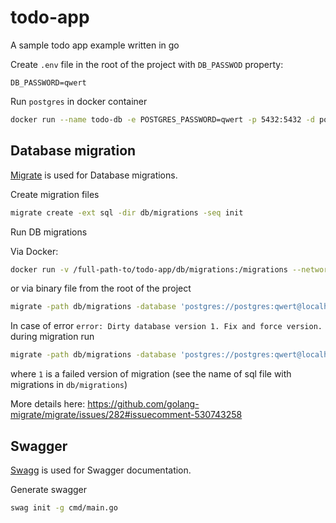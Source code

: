 # todo-app
A sample todo app example written in go

Create `.env` file in the root of the project with `DB_PASSWOD` property:

``DB_PASSWORD=qwert``

Run `postgres` in docker container

```bash
docker run --name todo-db -e POSTGRES_PASSWORD=qwert -p 5432:5432 -d postgres
```

## Database migration

[Migrate](https://github.com/golang-migrate/migrate) is used for Database migrations.

Create migration files

```bash
migrate create -ext sql -dir db/migrations -seq init
```

Run DB migrations

Via Docker:

```bash
docker run -v /full-path-to/todo-app/db/migrations:/migrations --network host migrate/migrate -path=/migrations/ -database 'postgres://postgres:qwert@localhost:5432/postgres?sslmode=disable' up
```

or via binary file from the root of the project

```bash
migrate -path db/migrations -database 'postgres://postgres:qwert@localhost:5432/postgres?sslmode=disable' up
```

In case of error `error: Dirty database version 1. Fix and force version.` during migration run

```bash
migrate -path db/migrations -database 'postgres://postgres:qwert@localhost:5432/postgres?sslmode=disable' force 1
```

where `1` is a failed version of migration (see the name of sql file with migrations in `db/migrations`)

More details here: https://github.com/golang-migrate/migrate/issues/282#issuecomment-530743258

## Swagger

[Swagg](https://github.com/swaggo/swag) is used for Swagger documentation.

Generate swagger

```bash
swag init -g cmd/main.go
```

